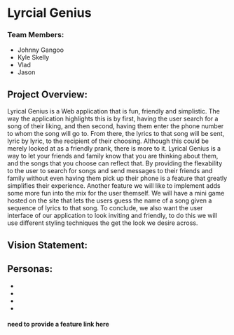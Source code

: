 # Lyrcial Genius
###  Team Members: 
- Johnny Gangoo
- Kyle Skelly
- Vlad 
- Jason

## Project Overview: 

Lyrical Genius is a Web application that is fun, friendly and simplistic. The way the application highlights this is by first, having the user search 
for a song of their liking, and then second, having them enter the phone number to whom the song will go to. From there, the lyrics to that song will be 
sent, lyric by lyric, to the recipient of their choosing. Although this could be merely looked at as a friendly prank, there is more to it. Lyrical Genius
is a way to let your friends and family know that you are thinking about them, and the songs that you choose can reflect that. By providing the flexability 
to the user to search for songs and send messages to their friends and family without even having them pick up their phone is a feature that greatly simplifies
their experience. Another feature we will like to implement adds some more fun into the mix for the user themself. We will have a mini game hosted on the site 
that lets the users guess the name of a song given a sequence of lyrics to that song. To conclude, we also want the user interface of our application to look 
inviting and friendly, to do this we will use different styling techniques the get the look we desire across.

## Vision Statement:

## Personas:
- 
- 
- 
- 

#### need to provide a feature link here
